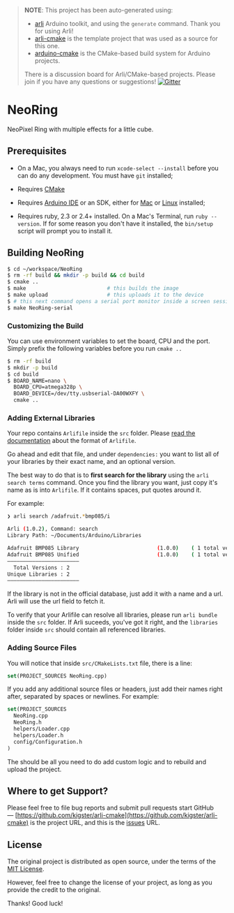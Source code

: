           
> **NOTE**: This project has been auto-generated using:
> 
>  * [arli](https://github.com/kigster/arli) Arduino toolkit, and using the `generate` command. Thank you for using Arli!
>  * [arli-cmake](https://github.com/kigster/arli-cmake) is the template project that was used as a source for this one.
>  * [arduino-cmake](https://github.com/arduino-cmake/arduino-cmake) is the CMake-based build system for Arduino projects.
>
> There is a discussion board for Arli/CMake-based projects. Please join if you have any questions or suggestions!
> [![Gitter](https://img.shields.io/gitter/room/gitterHQ/gitter.svg)](https://gitter.im/arduino-cmake-arli/)


# NeoRing

NeoPixel Ring with multiple effects for a little cube.

## Prerequisites

 * On a Mac, you always need to run `xcode-select --install` before you can do any development. You must have `git` installed;

 * Requires [CMake](https://cmake.org/download/)

 * Requires [Arduino IDE](https://www.arduino.cc/en/Main/Software) or an SDK, either for [Mac](https://downloads.arduino.cc/arduino-1.8.5-macosx.zip) or [Linux](https://downloads.arduino.cc/arduino-1.8.5-linux.zip) installed;

 * Requires ruby, 2.3 or 2.4+ installed. On a Mac's Terminal, run `ruby --version`. If for some reason you don't have it installed, the `bin/setup` script will prompt you to install it.

## Building NeoRing
 
```bash
$ cd ~/workspace/NeoRing
$ rm -rf build && mkdir -p build && cd build
$ cmake ..
$ make                          # this builds the image
$ make upload                   # this uploads it to the device
$ # this next command opens a serial port monitor inside a screen session
$ make NeoRing-serial   
```

### Customizing the Build

You can use environment variables to set the board, CPU and the port. Simply prefix the following variables before you run `cmake ..`

```bash
$ rm -rf build
$ mkdir -p build
$ cd build
$ BOARD_NAME=nano \
  BOARD_CPU=atmega328p \
  BOARD_DEVICE=/dev/tty.usbserial-DA00WXFY \
  cmake ..
```

### Adding External Libraries

Your repo contains `Arlifile` inside the `src` folder. Please [read the documentation](https://github.com/kigster/arli#command-bundle) about the format of `Arlifile`.

Go ahead and edit that file, and under `dependencies:` you want to list all of your libraries by their exact name, and an optional version. 

The best way to do that is to **first search for the library** using the `arli search terms` command. Once you find the library you want, just copy it's name as is into `Arlifile`. If it contains spaces, put quotes around it.

For example:

```bash
❯ arli search /adafruit.*bmp085/i

Arli (1.0.2), Command: search
Library Path: ~/Documents/Arduino/Libraries

Adafruit BMP085 Library                         (1.0.0)    ( 1 total versions )
Adafruit BMP085 Unified                         (1.0.0)    ( 1 total versions )
———————————————————————
  Total Versions : 2
Unique Libraries : 2
———————————————————————
```

If the library is not in the official database, just add it with a name and a url. Arli will use the url field to fetch it.

To verify that your Arlifile can resolve all libraries, please run `arli bundle` inside the `src` folder. If Arli suceeds, you've got it right, and the `libraries` folder inside `src` should contain all referenced libraries.

### Adding Source Files

You will notice that inside `src/CMakeLists.txt` file, there is a line:

```cmake
set(PROJECT_SOURCES NeoRing.cpp)
```

If you add any additional source files or headers, just add their names right after, separated by spaces or newlines. For example:

```cmake
set(PROJECT_SOURCES 
  NeoRing.cpp
  NeoRing.h
  helpers/Loader.cpp
  helpers/Loader.h
  config/Configuration.h
)
```

The should be all you need to do add custom logic and to rebuild and upload the project.

## Where to get Support?

Please feel free to file bug reports and submit pull requests start GitHub — [https://github.com/kigster/arli-cmake](https://github.com/kigster/arli-cmake) is the project URL, and this is the [issues](https://github.com/kigster/arli-cmake/issues) URL.

## License

The original project is distributed as open source, under the terms of the [MIT License](http://opensource.org/licenses/MIT). 

However, feel free to change the license of your project, as long as you provide the credit to the original.

Thanks!
Good luck!


